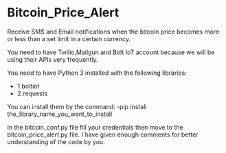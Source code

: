 # Bitcoin_Price_Alert
Receive SMS and Email notifications when the bitcoin price becomes more or less than a set limit in a certain currency.

You need to have Twilio,Mailgun and Bolt IoT account because we will be using their APIs very frequently.

You need to have Python 3 installed with the following libraries:
- 1.boltiot
- 2.requests

You can install them by the command:
-pip install the_library_name_you_want_to_install

In the bitcoin_conf.py file fill your credentials then move to the bitcoin_price_alert.py file. I have given enough comments for better understanding of the code by you.
